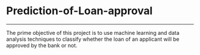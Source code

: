 # Prediction-of-Loan-approval 

---


The prime objective of this project is to use machine learning and data analysis techniques to classify whether the loan of an applicant will be approved by the bank or not.
